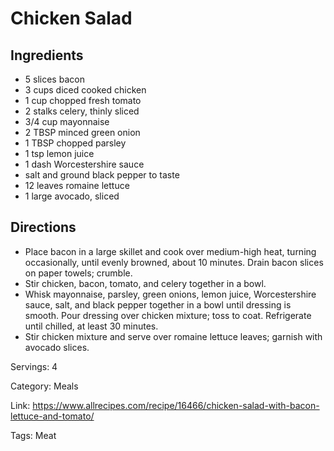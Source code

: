 # Chicken Salad

## Ingredients
- 5 slices bacon
- 3 cups diced cooked chicken
- 1 cup chopped fresh tomato
- 2 stalks celery, thinly sliced
- 3/4 cup mayonnaise
- 2 TBSP minced green onion
- 1 TBSP chopped parsley
- 1 tsp lemon juice
- 1 dash Worcestershire sauce
- salt and ground black pepper to taste
- 12 leaves romaine lettuce
- 1 large avocado, sliced

## Directions
- Place bacon in a large skillet and cook over medium-high heat, turning occasionally, until evenly browned, about 10 minutes. Drain bacon slices on paper towels; crumble.
- Stir chicken, bacon, tomato, and celery together in a bowl.
- Whisk mayonnaise, parsley, green onions, lemon juice, Worcestershire sauce, salt, and black pepper together in a bowl until dressing is smooth. Pour dressing over chicken mixture; toss to coat. Refrigerate until chilled, at least 30 minutes.
- Stir chicken mixture and serve over romaine lettuce leaves; garnish with avocado slices.

Servings: 4

Category: Meals

Link: https://www.allrecipes.com/recipe/16466/chicken-salad-with-bacon-lettuce-and-tomato/

Tags: Meat
